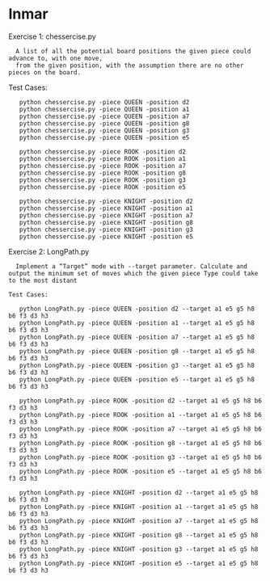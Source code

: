 # Inmar

Exercise 1: chessercise.py

      A list of all the potential board positions the given piece could advance to, with one move,
      from the given position, with the assumption there are no other pieces on the board.
      
  Test Cases:
  
       python chessercise.py -piece QUEEN -position d2 
       python chessercise.py -piece QUEEN -position a1 
       python chessercise.py -piece QUEEN -position a7 
       python chessercise.py -piece QUEEN -position g8   
       python chessercise.py -piece QUEEN -position g3   
       python chessercise.py -piece QUEEN -position e5  

       python chessercise.py -piece ROOK -position d2 
       python chessercise.py -piece ROOK -position a1 
       python chessercise.py -piece ROOK -position a7 
       python chessercise.py -piece ROOK -position g8   
       python chessercise.py -piece ROOK -position g3   
       python chessercise.py -piece ROOK -position e5   

       python chessercise.py -piece KNIGHT -position d2 
       python chessercise.py -piece KNIGHT -position a1 
       python chessercise.py -piece KNIGHT -position a7 
       python chessercise.py -piece KNIGHT -position g8   
       python chessercise.py -piece KNIGHT -position g3   
       python chessercise.py -piece KNIGHT -position e5   


Exercise 2: LongPath.py

      Implement a “Target” mode with --target parameter. Calculate and output the minimum set of moves which the given piece Type could take to the most distant
      
    Test Cases:
    
       python LongPath.py -piece QUEEN -position d2 --target a1 e5 g5 h8 b6 f3 d3 h3
       python LongPath.py -piece QUEEN -position a1 --target a1 e5 g5 h8 b6 f3 d3 h3
       python LongPath.py -piece QUEEN -position a7 --target a1 e5 g5 h8 b6 f3 d3 h3
       python LongPath.py -piece QUEEN -position g8 --target a1 e5 g5 h8 b6 f3 d3 h3  
       python LongPath.py -piece QUEEN -position g3 --target a1 e5 g5 h8 b6 f3 d3 h3  
       python LongPath.py -piece QUEEN -position e5 --target a1 e5 g5 h8 b6 f3 d3 h3 

       python LongPath.py -piece ROOK -position d2 --target a1 e5 g5 h8 b6 f3 d3 h3
       python LongPath.py -piece ROOK -position a1 --target a1 e5 g5 h8 b6 f3 d3 h3
       python LongPath.py -piece ROOK -position a7 --target a1 e5 g5 h8 b6 f3 d3 h3
       python LongPath.py -piece ROOK -position g8 --target a1 e5 g5 h8 b6 f3 d3 h3  
       python LongPath.py -piece ROOK -position g3 --target a1 e5 g5 h8 b6 f3 d3 h3  
       python LongPath.py -piece ROOK -position e5 --target a1 e5 g5 h8 b6 f3 d3 h3  

       python LongPath.py -piece KNIGHT -position d2 --target a1 e5 g5 h8 b6 f3 d3 h3
       python LongPath.py -piece KNIGHT -position a1 --target a1 e5 g5 h8 b6 f3 d3 h3
       python LongPath.py -piece KNIGHT -position a7 --target a1 e5 g5 h8 b6 f3 d3 h3
       python LongPath.py -piece KNIGHT -position g8 --target a1 e5 g5 h8 b6 f3 d3 h3  
       python LongPath.py -piece KNIGHT -position g3 --target a1 e5 g5 h8 b6 f3 d3 h3  
       python LongPath.py -piece KNIGHT -position e5 --target a1 e5 g5 h8 b6 f3 d3 h3

